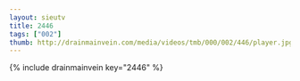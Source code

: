 ```yaml
--- 
layout: sieutv
title: 2446
tags: ["002"]
thumb: http://drainmainvein.com/media/videos/tmb/000/002/446/player.jpg
---
```

{% include drainmainvein key="2446" %} 
